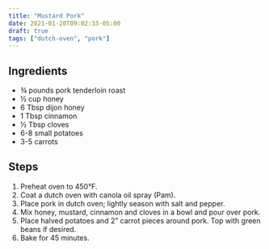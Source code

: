 ```yaml
---
title: "Mustard Pork"
date: 2021-01-20T09:02:33-05:00
draft: true
tags: ["dutch-oven", "pork"]
---
```


## Ingredients

* ¾ pounds pork tenderloin roast
* ½ cup honey
* 6 Tbsp dijon honey
* 1 Tbsp cinnamon
* ½ Tbsp cloves
* 6-8 small potatoes
* 3-5 carrots

## Steps

1. Preheat oven to 450°F.
2. Coat a dutch oven with canola oil spray (Pam).
3. Place pork in dutch oven; lightly season with salt and pepper.
4. Mix honey, mustard, cinnamon and cloves in a bowl and pour over pork.
5. Place halved potatoes and 2” carrot pieces around pork. Top with green beans if desired.
6. Bake for 45 minutes.
